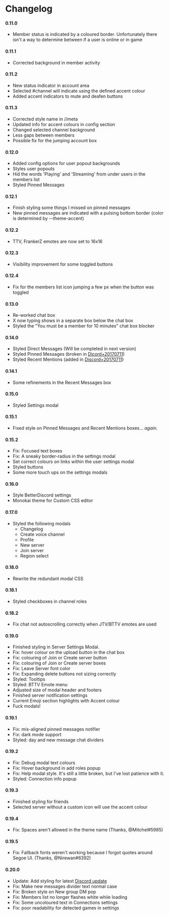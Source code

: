 # Changelog

#### 0.11.0
* Member status is indicated by a coloured border. Unfortunately there isn't a way to determine between if a user is online or in game

#### 0.11.1
* Corrected background in member activity

#### 0.11.2
* New status indicator in account area
* Selected #channel will indicate using the defined accent colour
* Added accent indicators to mute and deafen buttons

#### 0.11.3
* Corrected style name in //meta
* Updated info for accent colours in config section
* Changed selected channel background
* Less gaps between members
* Possible fix for the jumping account box

#### 0.12.0
* Added config options for user popout backgrounds
* Styles user popouts
* Hid the words 'Playing' and 'Streaming' from under users in the members list
* Styled Pinned Messages

#### 0.12.1
* Finish styling some things I missed on pinned messages
* New pinned messages are indicated with a pulsing bottom border (color is determined by --theme-accent)

#### 0.12.2
* TTV, FrankerZ emotes are now set to 16x16

#### 0.12.3
* Visibility improvement for some toggled buttons

#### 0.12.4
* Fix for the members list icon jumping a few px when the button was toggled

#### 0.13.0
* Re-worked chat box
* X now typing shows in a separate box below the chat box
* Styled the "You must be a member for 10 minutes" chat box blocker

#### 0.14.0
* Styled Direct Messages (Will be completed in next version)
* Styled Pinned Messages (broken in [Dicord+20170711](https://blog.discordapp.com/2016-7-11-change-log/))
* Styled Recent Mentions (added in [Discord+20170711](https://blog.discordapp.com/2016-7-11-change-log/))

#### 0.14.1
* Some refinements in the Recent Messages box

#### 0.15.0
* Styled Settings modal

#### 0.15.1
* Fixed style on Pinned Messages and Recent Mentions boxes... *again.*

#### 0.15.2
* Fix: Focused text boxes
* Fix: A sneaky border-radius in the settings modal
* Set correct colours on links within the user settings modal
* Styled buttons
* Some more touch ups on the settings modals

#### 0.16.0
* Style BetterDiscord settings
* Monokai theme for Custom CSS editor

#### 0.17.0
* Styled the following modals
  * Changelog
  * Create voice channel
  * Profile
  * New server
  * Join server
  * Region select

#### 0.18.0
* Rewrite the redundant modal CSS

#### 0.18.1
* Styled checkboxes in channel roles

#### 0.18.2
* Fix chat not autoscrolling correctly when JTV/BTTV emotes are used

#### 0.19.0
* Finished styling in Server Settings Modal.
* Fix: hover colour on the upload button in the chat box
* Fix: colouring of Join or Create server button
* Fix: colouring of Join or Create server boxes
* Fix: Leave Server font color
* Fix: Expanding delete buttons not sizing correctly
* Styled: Tooltips
* Styled: BTTV Emote menu
* Adjusted size of modal header and footers
* Finished server notification settings
* Current Emoji section highlights with Accent colour
* Fuck modals!

#### 0.19.1
* Fix: mis-aligned pinned messages notifier
* Fix: dark mode support
* Styled: day and new message chat dividers

#### 0.19.2
* Fix: Debug modal text colours
* Fix: Hover background in add roles popup
* Fix: Help modal style. It's still a little broken, but I've lost patience with it.
* Styled: Connection info popup

#### 0.19.3
* Finished styling for friends
* Selected server without a custom icon will use the accent colour

#### 0.19.4
* Fix: Spaces aren't allowed in the theme name (Thanks, @Mitchel#5985)

#### 0.19.5
* Fix: Fallback fonts weren't working because I forgot quotes around Segoe UI. (Thanks, @Nirewan#6392)

#### 0.20.0
* Update: Add styling for latest [Discord update](https://blog.discordapp.com/2016-7-28-change-log/)
* Fix: Make new messages divider text normal case
* Fix: Broken style on New group DM pop
* Fix: Members list no longer flashes white while loading
* Fix: Some uncoloured text in Connections settings
* Fix: poor readability for detected games in settings